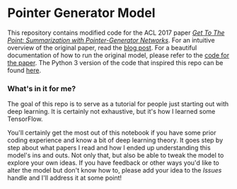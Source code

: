 # Pointer Generator Model

This repository contains modified code for the ACL 2017 paper *[Get To The Point: Summarization with Pointer-Generator Networks](https://arxiv.org/abs/1704.04368)*. For an intuitive overview of the original paper, read the [blog post](http://www.abigailsee.com/2017/04/16/taming-rnns-for-better-summarization.html).  For a beautiful documentation of how to run the original model, please refer to the [code for the paper](https://github.com/abisee/pointer-generator). The Python 3 version of the code that inspired this repo can be found [here](https://github.com/becxer/pointer-generator/).

### What's in it for me?

The goal of this repo is to serve as a tutorial for people just starting out with deep learning.  It is certainly not exhaustive, but it's how I learned some TensorFlow. 

You'll certainly get the most out of this notebook if you have some prior coding experience and know a bit of deep learning theory.  It goes step by step about what papers I read and how I ended up understanding this model's ins and outs.  Not only that, but also be able to tweak the model to explore your own ideas. If you have feedback or other ways you'd like to alter the model but don't know how to, please add your idea to the *Issues* handle and I'll address it at some point!



